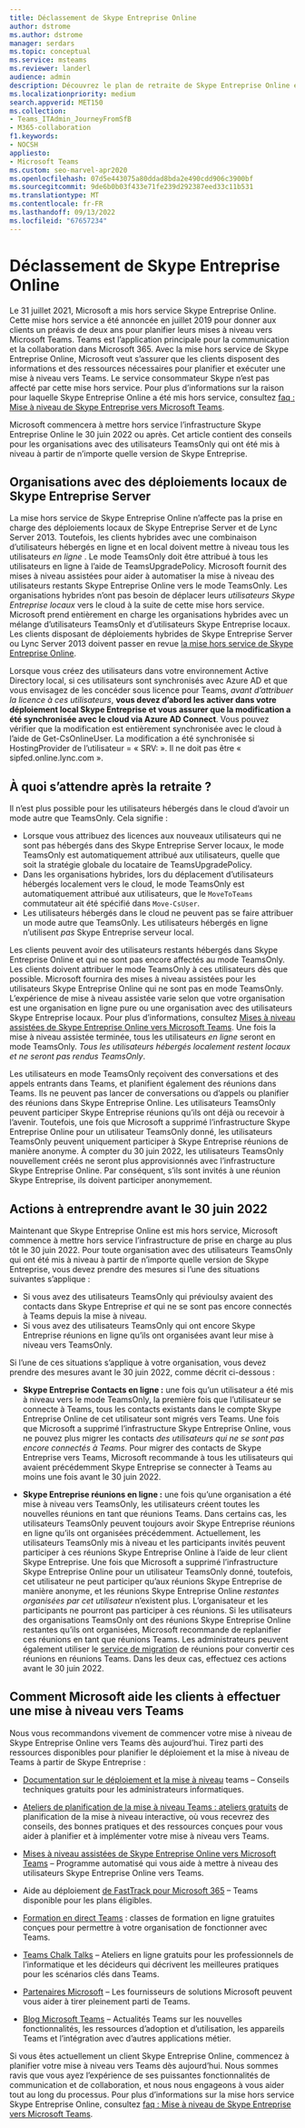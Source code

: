 ```yaml
---
title: Déclassement de Skype Entreprise Online
author: dstrome
ms.author: dstrome
manager: serdars
ms.topic: conceptual
ms.service: msteams
ms.reviewer: landerl
audience: admin
description: Découvrez le plan de retraite de Skype Entreprise Online et comment Microsoft aide les clients à migrer vers Teams.
ms.localizationpriority: medium
search.appverid: MET150
ms.collection:
- Teams_ITAdmin_JourneyFromSfB
- M365-collaboration
f1.keywords:
- NOCSH
appliesto:
- Microsoft Teams
ms.custom: seo-marvel-apr2020
ms.openlocfilehash: 07d5e443075a80ddad8bda2e490cdd906c3900bf
ms.sourcegitcommit: 9de6b0b03f433e71fe239d292387eed33c11b531
ms.translationtype: MT
ms.contentlocale: fr-FR
ms.lasthandoff: 09/13/2022
ms.locfileid: "67657234"
---
```

# <a name="skype-for-business-online-retirement"></a>Déclassement de Skype Entreprise Online

Le 31 juillet 2021, Microsoft a mis hors service Skype Entreprise Online. Cette mise hors service a été annoncée en juillet 2019 pour donner aux clients un préavis de deux ans pour planifier leurs mises à niveau vers Microsoft Teams. Teams est l’application principale pour la communication et la collaboration dans Microsoft 365. Avec la mise hors service de Skype Entreprise Online, Microsoft veut s’assurer que les clients disposent des informations et des ressources nécessaires pour planifier et exécuter une mise à niveau vers Teams.  Le service consommateur Skype n’est pas affecté par cette mise hors service. Pour plus d’informations sur la raison pour laquelle Skype Entreprise Online a été mis hors service, consultez [faq : Mise à niveau de Skype Entreprise vers Microsoft Teams](FAQ-journey.yml).

Microsoft commencera à mettre hors service l’infrastructure Skype Entreprise Online le 30 juin 2022 ou après. Cet article contient des conseils pour les organisations avec des utilisateurs TeamsOnly qui ont été mis à niveau à partir de n’importe quelle version de Skype Entreprise.


## <a name="organizations-with-on-premises-deployments-of-skype-for-business-server"></a>Organisations avec des déploiements locaux de Skype Entreprise Server

La mise hors service de Skype Entreprise Online n’affecte pas la prise en charge des déploiements locaux de Skype Entreprise Server et de Lync Server 2013. Toutefois, les clients hybrides avec une combinaison d’utilisateurs hébergés en ligne et en local doivent mettre à niveau tous les utilisateurs *en ligne* . Le mode TeamsOnly doit être attribué à tous les utilisateurs en ligne à l’aide de TeamsUpgradePolicy. Microsoft fournit des mises à niveau assistées pour aider à automatiser la mise à niveau des utilisateurs restants Skype Entreprise Online vers le mode TeamsOnly. Les organisations hybrides n’ont pas besoin de déplacer leurs *utilisateurs Skype Entreprise locaux* vers le cloud à la suite de cette mise hors service. Microsoft prend entièrement en charge les organisations hybrides avec un mélange d’utilisateurs TeamsOnly et d’utilisateurs Skype Entreprise locaux. Les clients disposant de déploiements hybrides de Skype Entreprise Server ou Lync Server 2013 doivent passer en revue [la mise hors service de Skype Entreprise Online](/skypeforbusiness/hybrid/plan-hybrid-connectivity#implications-of-the-upcoming-retirement-of-skype-for-business-online).

Lorsque vous créez des utilisateurs dans votre environnement Active Directory local, si ces utilisateurs sont synchronisés avec Azure AD et que vous envisagez de les concéder sous licence pour Teams, *avant d’attribuer la licence à ces utilisateurs*, **vous devez d’abord les activer dans votre déploiement local Skype Entreprise et vous assurer que la modification a été synchronisée avec le cloud via Azure AD Connect**.  Vous pouvez vérifier que la modification est entièrement synchronisée avec le cloud à l’aide de Get-CsOnlineUser. La modification a été synchronisée si HostingProvider de l’utilisateur = « SRV: ».  Il ne doit pas être « sipfed.online.lync.com ».   

## <a name="what-to-expect-post-retirement"></a>À quoi s’attendre après la retraite ?

Il n’est plus possible pour les utilisateurs hébergés dans le cloud d’avoir un mode autre que TeamsOnly. Cela signifie :

 - Lorsque vous attribuez des licences aux nouveaux utilisateurs qui ne sont pas hébergés dans des Skype Entreprise Server locaux, le mode TeamsOnly est automatiquement attribué aux utilisateurs, quelle que soit la stratégie globale du locataire de TeamsUpgradePolicy.
 - Dans les organisations hybrides, lors du déplacement d’utilisateurs hébergés localement vers le cloud, le mode TeamsOnly est automatiquement attribué aux utilisateurs, que le `MoveToTeams` commutateur ait été spécifié dans `Move-CsUser`.
 - Les utilisateurs hébergés dans le cloud ne peuvent pas se faire attribuer un mode autre que TeamsOnly. Les utilisateurs hébergés en ligne n’utilisent *pas* Skype Entreprise serveur local.

Les clients peuvent avoir des utilisateurs restants hébergés dans Skype Entreprise Online et qui ne sont pas encore affectés au mode TeamsOnly. Les clients doivent attribuer le mode TeamsOnly à ces utilisateurs dès que possible. Microsoft fournira des mises à niveau assistées pour les utilisateurs Skype Entreprise Online qui ne sont pas en mode TeamsOnly. L’expérience de mise à niveau assistée varie selon que votre organisation est une organisation en ligne pure ou une organisation avec des utilisateurs Skype Entreprise locaux. Pour plus d’informations, consultez [Mises à niveau assistées de Skype Entreprise Online vers Microsoft Teams](upgrade-assisted.md). Une fois la mise à niveau assistée terminée, tous les utilisateurs *en ligne* seront en mode TeamsOnly. *Tous les utilisateurs hébergés localement restent locaux et ne seront pas rendus TeamsOnly*.

Les utilisateurs en mode TeamsOnly reçoivent des conversations et des appels entrants dans Teams, et planifient également des réunions dans Teams. Ils ne peuvent pas lancer de conversations ou d’appels ou planifier des réunions dans Skype Entreprise Online. Les utilisateurs TeamsOnly peuvent participer Skype Entreprise réunions qu’ils ont déjà ou recevoir à l’avenir. Toutefois, une fois que Microsoft a supprimé l’infrastructure Skype Entreprise Online pour un utilisateur TeamsOnly donné, les utilisateurs TeamsOnly peuvent uniquement participer à Skype Entreprise réunions de manière anonyme.  À compter du 30 juin 2022, les utilisateurs TeamsOnly nouvellement créés ne seront plus approvisionnés avec l’infrastructure Skype Entreprise Online. Par conséquent, s’ils sont invités à une réunion Skype Entreprise, ils doivent participer anonymement.


## <a name="actions-to-take-before-june-30-2022"></a>Actions à entreprendre avant le 30 juin 2022
Maintenant que Skype Entreprise Online est mis hors service, Microsoft commence à mettre hors service l’infrastructure de prise en charge au plus tôt le 30 juin 2022.  Pour toute organisation avec des utilisateurs TeamsOnly qui ont été mis à niveau à partir de n’importe quelle version de Skype Entreprise, vous devez prendre des mesures si l’une des situations suivantes s’applique :

- Si vous avez des utilisateurs TeamsOnly qui prévioulsy avaient des contacts dans Skype Entreprise *et* qui ne se sont pas encore connectés à Teams depuis la mise à niveau.
- Si vous avez des utilisateurs TeamsOnly qui ont encore Skype Entreprise réunions en ligne qu’ils ont organisées avant leur mise à niveau vers TeamsOnly.

Si l’une de ces situations s’applique à votre organisation, vous devez prendre des mesures avant le 30 juin 2022, comme décrit ci-dessous :

 - **Skype Entreprise Contacts en ligne :** une fois qu’un utilisateur a été mis à niveau vers le mode TeamsOnly, la première fois que l’utilisateur se connecte à Teams, tous les contacts existants dans le compte Skype Entreprise Online de cet utilisateur sont migrés vers Teams. Une fois que Microsoft a supprimé l’infrastructure Skype Entreprise Online, vous ne pouvez plus migrer les contacts *des utilisateurs qui ne se sont pas encore connectés à Teams.* Pour migrer des contacts de Skype Entreprise vers Teams, Microsoft recommande à tous les utilisateurs qui avaient précédemment Skype Entreprise se connecter à Teams au moins une fois avant le 30 juin 2022.

 - **Skype Entreprise réunions en ligne :** une fois qu’une organisation a été mise à niveau vers TeamsOnly, les utilisateurs créent toutes les nouvelles réunions en tant que réunions Teams. Dans certains cas, les utilisateurs TeamsOnly peuvent toujours avoir Skype Entreprise réunions en ligne qu’ils ont organisées précédemment. Actuellement, les utilisateurs TeamsOnly mis à niveau et les participants invités peuvent participer à ces réunions Skype Entreprise Online à l’aide de leur client Skype Entreprise. Une fois que Microsoft a supprimé l’infrastructure Skype Entreprise Online pour un utilisateur TeamsOnly donné, toutefois, cet utilisateur ne peut participer qu’aux réunions Skype Entreprise de manière anonyme, et les réunions Skype Entreprise Online *restantes organisées par cet utilisateur* n’existent plus. L’organisateur et les participants ne pourront pas participer à ces réunions. Si les utilisateurs des organisations TeamsOnly ont des réunions Skype Entreprise Online restantes qu’ils ont organisées, Microsoft recommande de replanifier ces réunions en tant que réunions Teams. Les administrateurs peuvent également utiliser le [service de migration](/skypeforbusiness/audio-conferencing-in-office-365/setting-up-the-meeting-migration-service-mms#trigger-meeting-migration-manually-via-powershell-cmdlet) de réunions pour convertir ces réunions en réunions Teams. Dans les deux cas, effectuez ces actions avant le 30 juin 2022.  


## <a name="how-microsoft-is-helping-customers-upgrade-to-teams"></a>Comment Microsoft aide les clients à effectuer une mise à niveau vers Teams

Nous vous recommandons vivement de commencer votre mise à niveau de Skype Entreprise Online vers Teams dès aujourd’hui. Tirez parti des ressources disponibles pour planifier le déploiement et la mise à niveau de Teams à partir de Skype Entreprise :

- [Documentation sur le déploiement et la mise à niveau](upgrade-start-here.md) teams – Conseils techniques gratuits pour les administrateurs informatiques.

- [Ateliers de planification de la mise à niveau Teams : ateliers gratuits](./upgrade-workshops-landing-page.yml) de planification de la mise à niveau interactive, où vous recevrez des conseils, des bonnes pratiques et des ressources conçues pour vous aider à planifier et à implémenter votre mise à niveau vers Teams.

- [Mises à niveau assistées de Skype Entreprise Online vers Microsoft Teams](upgrade-assisted.md) – Programme automatisé qui vous aide à mettre à niveau des utilisateurs Skype Entreprise Online vers Teams.

- Aide au déploiement [de FastTrack pour Microsoft 365](https://www.microsoft.com/fasttrack/microsoft-365) – Teams disponible pour les plans éligibles.

- [Formation en direct Teams](./instructor-led-training-teams-landing-page.yml) : classes de formation en ligne gratuites conçues pour permettre à votre organisation de fonctionner avec Teams.

- [Teams Chalk Talks](./chalk-talks-landing-page.yml) – Ateliers en ligne gratuits pour les professionnels de l’informatique et les décideurs qui décrivent les meilleures pratiques pour les scénarios clés dans Teams.

- [Partenaires Microsoft](https://www.microsoft.com/solution-providers/home) – Les fournisseurs de solutions Microsoft peuvent vous aider à tirer pleinement parti de Teams.

- [Blog Microsoft Teams](https://techcommunity.microsoft.com/t5/microsoft-teams-blog/bg-p/MicrosoftTeamsBlog) – Actualités Teams sur les nouvelles fonctionnalités, les ressources d’adoption et d’utilisation, les appareils Teams et l’intégration avec d’autres applications métier.

Si vous êtes actuellement un client Skype Entreprise Online, commencez à planifier votre mise à niveau vers Teams dès aujourd’hui. Nous sommes ravis que vous ayez l’expérience de ses puissantes fonctionnalités de communication et de collaboration, et nous nous engageons à vous aider tout au long du processus.  Pour plus d’informations sur la mise hors service Skype Entreprise Online, consultez [faq : Mise à niveau de Skype Entreprise vers Microsoft Teams](FAQ-journey.yml).





